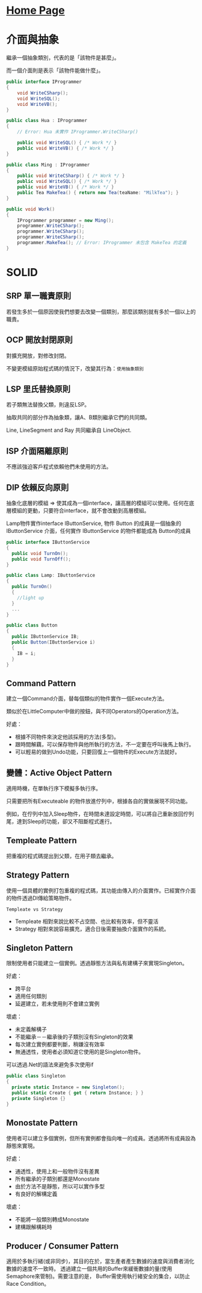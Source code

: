 # [Home Page](https://github.com/yuhuan0205/CSharpLearning)

# 介面與抽象
繼承一個抽象類別，代表的是「該物件是甚麼」。

而一個介面則是表示「該物件能做什麼」。

```C#
public interface IProgrammer
{
    void WriteCSharp();
    void WriteSQL();
    void WriteVB();
}

public class Hua : IProgrammer
{
    // Error: Hua 未實作 IProgrammer.WriteCSharp()

    public void WriteSQL() { /* Work */ }
    public void WriteVB() { /* Work */ }
}

public class Ming : IProgrammer
{
    public void WriteCSharp() { /* Work */ }
    public void WriteSQL() { /* Work */ }
    public void WriteVB() { /* Work */ }
    public Tea MakeTea() { return new Tea(teaName: "MilkTea"); }
}

public void Work()
{
    IProgrammer programmer = new Ming();
    programmer.WriteCSharp();
    programmer.WriteCSharp();
    programmer.WriteCSharp();
    programmer.MakeTea(); // Error: IProgrammer 未包含 MakeTea 的定義
}
```

# SOLID
## SRP 單一職責原則
若發生多於一個原因使我們想要去改變一個類別，那麼該類別就有多於一個以上的職責。

## OCP 開放封閉原則
對擴充開放，對修改封閉。

不變更模組原始程式碼的情況下，改變其行為：`使用抽象類別`

## LSP 里氏替換原則
若子類無法替換父類，則違反LSP。

抽取共同的部分作為抽象類，讓A、B類別繼承它們的共同類。

Line, LineSegment and Ray 共同繼承自 LineObject.

## ISP 介面隔離原則
不應該強迫客戶程式依賴他們未使用的方法。

## DIP 依賴反向原則
抽象化底層的模組 => 使其成為一個interface，讓高層的模組可以使用。任何在底層模組的更動，只要符合interface，就不會改動到高層模組。

Lamp物件實作interface IButtonService, 物件 Button 的成員是一個抽象的 IButtonService 介面，任何實作 IButtonService 的物件都能成為 Button的成員

```C#
public interface IButtonService
{
  public void TurnOn();
  public void TurnOff();
} 

public class Lamp: IButtonService
{
  public TurnOn()
  {
    //light up
  }
  ...
}

public class Button
{
  public IButtonService IB;
  public Button(IButtonService i)
  {
    IB = i;
  }
}
```
## Command Pattern
建立一個Command介面，替每個類似的物件實作一個Execute方法。

類似於在LittleComputer中做的按鈕，與不同Operators的Operation方法。

好處：
* 根據不同物件來決定他該採用的方法(多型)。
* 跟時間解藕，可以保存物件與他所執行的方法，不一定要在呼叫後馬上執行。
* 可以輕易的做到Undo功能，只要回復上一個物件的Execute方法就好。

## 變體：Active Object Pattern
適用時機，在單執行序下模擬多執行序。

只需要把所有Executeable 的物件放進佇列中，根據各自的實做展現不同功能。

例如，在佇列中加入Sleep物件，在時間未達設定時間，可以將自己重新放回佇列尾，達到Sleep的功能，卻又不阻斷程式進行。

## Templeate Pattern
把重複的程式碼提出到父類，在用子類去繼承。

## Strategy Pattern
使用一個具體的實例打包重複的程式碼，其功能由傳入的介面實作。已經實作介面的物件透過DI傳給策略物件。

`Templeate vs Strategy`
* Templeate 相對來說比較不占空間、也比較有效率，但不靈活
* Strategy 相對來說容易擴充，適合日後需要抽換介面實作的系統。

## Singleton Pattern
限制使用者只能建立一個實例。透過靜態方法與私有建構子來實現Singleton。

好處：
* 跨平台
* 適用任何類別
* 延遲建立，若未使用則不會建立實例

壞處：
* 未定義解構子
* 不能繼承－－繼承後的子類別沒有Singleton的效果
* 每次建立實例都要判斷，稍嫌沒有效率
* 無通透性，使用者必須知道它使用的是Singleton物件。

可以透過.Net的語法來避免多次使用if
```C#
public class Singleton
{
  private static Instance = new Singleton();
  public static Create { get { return Instance; } }
  private Singleton {}
}
```
## Monostate Pattern
使用者可以建立多個實例，但所有實例都會指向唯一的成員。透過將所有成員設為靜態來實現。

好處：
* 通透性，使用上和一般物件沒有差異
* 所有繼承的子類別都還是Monostate
* 由於方法不是靜態，所以可以實作多型
* 有良好的解構定義

壞處：
* 不能將一般類別轉成Monostate
* 建構跟解構耗時

## Producer / Consumer Pattern
適用於多執行緒(或非同步)，其目的在於，當生產者產生數據的速度與消費者消化數據的速度不一致時。
透過建立一個共用的Buffer來緩衝數據的量(使用Semaphore來管制)。需要注意的是，
Buffer需使用執行緒安全的集合，以防止Race Condition。